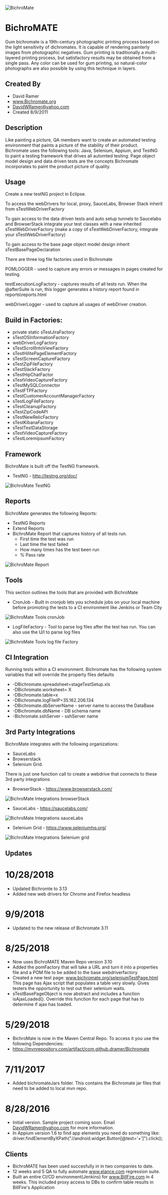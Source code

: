 ﻿![BichroMate](images/Splash.png)
# BichroMATE

Gum bichromate is a 19th-century photographic printing process based on the light sensitivity of dichromates. It is capable of rendering painterly images from photographic negatives. Gum printing is traditionally a multi-layered printing process, but satisfactory results may be obtained from a single pass. Any color can be used for gum printing, so natural-color photographs are also possible by using this technique in layers.

## Created By
* David Ramer
* www.Bichromate.org
* DavidWRamer@yahoo.com
* Created 8/9/2011


## Description
Like painting a picture, QA members want to create an automated testing environment that paints a picture of the stability of their product.  Bichromate uses the following tools: Java, Selenium, Appium, and TestNG to paint a testing framework that drives all automted testing. Page object model design and data driven tests are the concepts Bichromate incorporates to paint the product picture of quality.

## Usage

Create a new testNG project in Eclipse.

To access the webDrivers for local, proxy, SauceLabs, Browser Stack inherit from sTestWebDriverFactory

To gain access to the data driven tests and auto setup tunnels to Saucelabs and BrowserStack integrate your test classes with a new inherited sTestWebDriverFactory (make a copy of sTestWebDriverFactory, integrate your sTestWebDriverFactory)

To gain access to the base page object model design inherit sTestBasePageDeclaration

There are three log file factories used in Bichromate

POMLOGGER - used to capture any errors or messages in pages created for testing.

testExecutionLogFactory - captures results of all tests run.  When the @afterSuite is run, this logger generates a history report found in reports\reports.html

webDriverLogger - used to capture all usages of webDriver creation.

## Build in Factories:
* private static sTestJiraFactory 
* sTestOSInformationFactory 
* webDriverLogFactory 
* sTestScrollIntoViewFactory
* sTestHilitePageElementFactory
* sTestScreenCaptureFactory
* sTestZipFileFactory
* sTestSlackFactory
* sTestHipChatFactor
* sTestVideoCaptureFactory
* sTestMySQLConnector
* sTestFTPFactory
* sTestCustomerAccountManagerFactory
* sTestLogFileFactory
* sTestCleanupFactory
* sTestZipCodeAPI
* sTestNewRelicFactory 
* sTestKibanaFactory
* sTestTestDataStorage
* sTestVideoCaptureFactory
* sTestLoremipsumFactory

## Framework
BichroMate is built off the TestNG framework.

* TestNG - http://testng.org/doc/

![BichroMate TestNG](images/testng.JPG)

## Reports
BichroMate generates the following Reports:
* TestNG Reports 
* Extend Reports 
* BichroMate Report that captures history of all tests run.
  * First time the test was run
  * Last time the test failed
  * How many times has the test been run
  * % Pass rate

![BichroMate Report](images/BichroMateReport.JPG)

## Tools
This section outlines the tools that are provided with BichroMate

* CronJob - Built in cronjob lets you schedule jobs on your local machine before promoting the tests to a CI environment like Jenkins or Team City

![BichroMate Tools cronJob](images/cronJob.JPG)

* LogFileFactory - Tool to parse log files after the test has run. You can also use the U/I to parse log files

![BichroMate Tools log file Factory](images/logFactory.JPG)

## CI Integration

Running tests within a CI environment. Bichromate has the following system variables that will override the property files defaults

* -DBichromate.spreadsheet=stageTestSetup.xls
* -DBichromate.worksheet= X
* -DBichromate.table=x
* -DBichromate.logFileIP=35.162.206.134
* -DBichromate.dbServerName - server name to access the DataBase
* -DBichromate.dbName - DB schema name
* -Bichromate.sshServer - sshServer name

## 3rd Party Integrations
BichroMate integrates with the following organizations:
* SauceLabs 
* Browserstack 
* Selenium Grid. 

There is just one function call to create a webdrive that connects to these 3rd party integrations

* BrowserStack - https://www.browserstack.com/

![BichroMate Integrations browserStack](images/browserStack.JPG)

* SauceLabs - https://saucelabs.com/

![BichroMate Integrations sauceLabs](images/saucelabs.JPG)

* Selenium Grid - https://www.seleniumhq.org/

![BichroMate Integrations Selenium grid](images/Selenium-Grid.png)


## Updates
# 10/28/2018
* Updated Bichromte to 3.13
* Added new web drivers for Chrome and Firefox headless

# 9/9/2018
* Updated to the new release of Bichromate 3.11

# 8/25/2018

* Now uses BichroMATE Maven Repo version 3.10
* Added the pomFactory that will take a URL and turn it into a properties file and a POM file to be added to the base webdriverfactory
* Created a new test page:  www.bichromate.org/seleniumTestPage.html This page has Ajax script that populates a table very slowly. Gives   testers the opportunity to test out their selenium waits.
* sTestBasePageObject is now abstract and includes a function isAjaxLoaded(). Override this function for each page that has to determine   if ajax has loaded.

# 5/29/2018  

* BichroMate is now in the Maven Central Repo. To access it you use the following Dependencies:
* https://mvnrepository.com/artifact/com.github.dramer/Bichromate

# 7/11/2017  
* Added bichromateJars folder. This contains the Bichromate jar files that need to be added to local mvn repo.

# 8/28/2016 
* Initial version. Sample project coming soon.  Email DavidWRamer@yahoo.com for more information.
* In Appium version 1.6 to find app elements you need do something like:
  driver.findElementByXPath("//android.widget.Button[@text='+']").click();
  
## Clients
  
  * BichroMATE has been used succesfully in in two companies to date. 
  * 12 weeks and 5 QA to fully automate www.elance.com regression suite.
  * Built an entire CI/CD environment(Jenkins) for www.BillFire.com in 4 weeks. This included proxy access to DBs to confirm table           results in BillFire's Application
